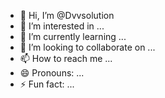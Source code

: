 - 👋 Hi, I’m @Dvvsolution
- 👀 I’m interested in ...
- 🌱 I’m currently learning ...
- 💞️ I’m looking to collaborate on ...
- 📫 How to reach me ...
- 😄 Pronouns: ...
- ⚡ Fun fact: ...

<!---
Dvvsolution/Dvvsolution is a ✨ special ✨ repository because its `README.md` (this file) appears on your GitHub profile.
You can click the Preview link to take a look at your changes.
--->
